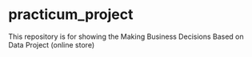 # practicum_project
This repository is for showing the Making Business Decisions Based on Data Project (online store)
